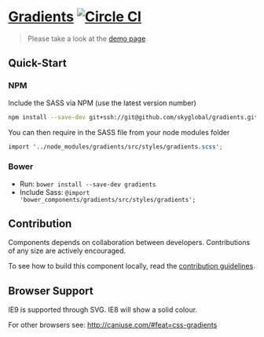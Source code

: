 [Gradients](http://skyglobal.github.io/gradients)  [![Circle CI](https://circleci.com/gh/skyglobal/gradients/tree/master.svg?style=svg)](https://circleci.com/gh/skyglobal/gradients/tree/master)
========================

> Please take a look at the [demo page](http://skyglobal.github.io/gradients)

## Quick-Start

### NPM
Include the SASS via NPM (use the latest version number)

```sh
npm install --save-dev git+ssh://git@github.com/skyglobal/gradients.git#v0.1.0
```

You can then require in the SASS file from your node modules folder

```scss
import '../node_modules/gradients/src/styles/gradients.scss';
```

### Bower

 * Run: `bower install --save-dev gradients`
 * Include Sass: `@import 'bower_components/gradients/src/styles/gradients';`

## Contribution

Components depends on collaboration between developers. Contributions of any size are actively encouraged.

To see how to build this component locally, read the [contribution guidelines](CONTRIBUTING.md).

## Browser Support

IE9 is supported through SVG. IE8 will show a solid colour.

For other browsers see:
http://caniuse.com/#feat=css-gradients
